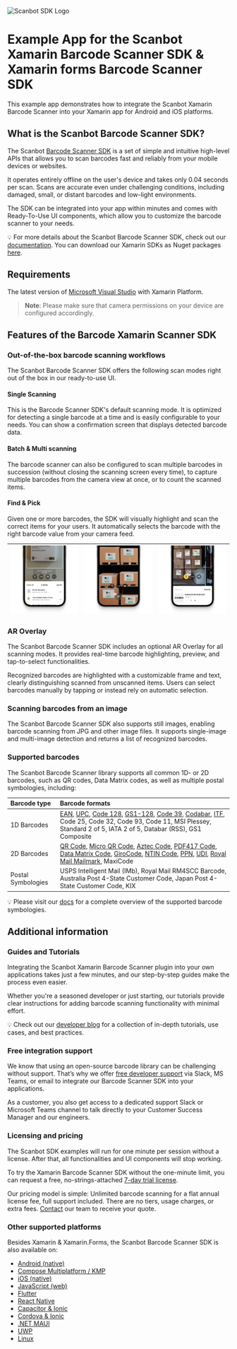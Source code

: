 
![Scanbot SDK Logo](/ReadMes_Batch1/Images/ScanbotSDKLogo.png)

# Example App for the Scanbot Xamarin Barcode Scanner SDK & Xamarin forms Barcode Scanner SDK

This example app demonstrates how to integrate the Scanbot Xamarin Barcode Scanner into your Xamarin app for Android and iOS platforms.

## What is the Scanbot Barcode Scanner SDK?

The Scanbot [Barcode Scanner SDK](https://scanbot.io/barcode-scanner-sdk/?utm_source=github.com&utm_medium=referral&utm_campaign=dev_sites) is a set of simple and intuitive high-level APIs that allows you to scan barcodes fast and reliably from your mobile devices or websites.

It operates entirely offline on the user's device and takes only 0.04 seconds per scan. Scans are accurate even under challenging conditions, including damaged, small, or distant barcodes and low-light environments.

The SDK can be integrated into your app within minutes and comes with Ready-To-Use UI components, which allow you to customize the barcode scanner to your needs.

💡 For more details about the Scanbot Barcode Scanner SDK, check out our [documentation](https://docs.scanbot.io/barcode-scanner-sdk/xamarin/introduction/?utm_source=github.com&utm_medium=referral&utm_campaign=dev_sites). You can download our Xamarin SDKs as Nuget packages [here](https://www.nuget.org/profiles/Scanbot).

## Requirements

The latest version of [Microsoft Visual Studio](https://visualstudio.microsoft.com/xamarin/) with Xamarin Platform.

>**Note**: Please make sure that camera permissions on your device are configured accordingly.

## Features of the Barcode Xamarin Scanner SDK

### Out-of-the-box barcode scanning workflows

The Scanbot Barcode Scanner SDK offers the following scan modes right out of the box in our ready-to-use UI.

#### Single Scanning

This is the Barcode Scanner SDK's default scanning mode. It is optimized for detecting a single barcode at a time and is easily configurable to your needs. You can show a confirmation screen that displays detected barcode data.

#### Batch & Multi scanning

The barcode scanner can also be configured to scan multiple barcodes in succession (without closing the scanning screen every time), to capture multiple barcodes from the camera view at once, or to count the scanned items.

#### Find & Pick

Given one or more barcodes, the SDK will visually highlight and scan the correct items for your users. It automatically selects the barcode with the right barcode value from your camera feed.

| ![Batch Scanning](.images/batch-scanning.png) | ![Multi Scanning](.images/multi-scanning.png) | ![Find and Pick](.images/find-pick.png) |
| :-- | :-- | :-- |

### AR Overlay

The Scanbot Barcode Scanner SDK includes an optional AR Overlay for all scanning modes. It provides real-time barcode highlighting, preview, and tap-to-select functionalities.

Recognized barcodes are highlighted with a customizable frame and text, clearly distinguishing scanned from unscanned items. Users can select barcodes manually by tapping or instead rely on automatic selection.

### Scanning barcodes from an image

The Scanbot Barcode Scanner SDK also supports still images, enabling barcode scanning from JPG and other image files. It supports single-image and multi-image detection and returns a list of recognized barcodes.

### Supported barcodes

The Scanbot Barcode Scanner library supports all common 1D- or 2D barcodes, such as QR codes, Data Matrix codes, as well as multiple postal symbologies, including:

| Barcode type       | Barcode formats                                                                                                                                                                                                                                                                                                                                                                                                                                                                                                                                                                                                                                                                                                                                                                                                                                                                                                                                                                                                                                                                                                                                                                                                                                                           |
| :----------------- | :------------------------------------------------------------------------------------------------------------------------------------------------------------------------------------------------------------------------------------------------------------------------------------------------------------------------------------------------------------------------------------------------------------------------------------------------------------------------------------------------------------------------------------------------------------------------------------------------------------------------------------------------------------------------------------------------------------------------------------------------------------------------------------------------------------------------------------------------------------------------------------------------------------------------------------------------------------------------------------------------------------------------------------------------------------------------------------------------------------------------------------------------------------------------------------------------------------------------------------------------------------------------ |
| 1D Barcodes        | [EAN](https://scanbot.io/barcode-scanner-sdk/ean/?utm_source=github.com&utm_medium=referral&utm_campaign=dev_sites), [UPC](https://scanbot.io/barcode-scanner-sdk/upc/?utm_source=github.com&utm_medium=referral&utm_campaign=dev_sites), [Code 128](https://scanbot.io/barcode-scanner-sdk/code-128/?utm_source=github.com&utm_medium=referral&utm_campaign=dev_sites), [GS1-128](https://scanbot.io/barcode-scanner-sdk/gs1-128/?utm_source=github.com&utm_medium=referral&utm_campaign=dev_sites), [Code 39](https://scanbot.io/barcode-scanner-sdk/code-39/?utm_source=github.com&utm_medium=referral&utm_campaign=dev_sites), [Codabar](https://scanbot.io/barcode-scanner-sdk/codabar/?utm_source=github.com&utm_medium=referral&utm_campaign=dev_sites), [ITF](https://scanbot.io/barcode-scanner-sdk/itf-code/?utm_source=github.com&utm_medium=referral&utm_campaign=dev_sites), Code 25, Code 32, Code 93, Code 11, MSI Plessey, Standard 2 of 5, IATA 2 of 5, Databar (RSS), GS1 Composite                                                                                                                                                                                                                                                                                                           |
| 2D Barcodes        | [QR Code](https://scanbot.io/glossary/qr-code/?utm_source=github.com&utm_medium=referral&utm_campaign=dev_sites), [Micro QR Code](https://scanbot.io/barcode-scanner-sdk/micro-qr-code/?utm_source=github.com&utm_medium=referral&utm_campaign=dev_sites), [Aztec Code](https://scanbot.io/barcode-scanner-sdk/aztec-code/?utm_source=github.com&utm_medium=referral&utm_campaign=dev_sites), [PDF417 Code](https://scanbot.io/barcode-scanner-sdk/pdf417/?utm_source=github.com&utm_medium=referral&utm_campaign=dev_sites), [Data Matrix Code,](https://scanbot.io/barcode-scanner-sdk/data-matrix/?utm_source=github.com&utm_medium=referral&utm_campaign=dev_sites) [GiroCode](https://scanbot.io/glossary/giro-code/?utm_source=github.com&utm_medium=referral&utm_campaign=dev_sites), [NTIN Code](https://scanbot.io/glossary/gtin/?utm_source=github.com&utm_medium=referral&utm_campaign=dev_sites), [PPN](https://scanbot.io/glossary/ppn/?utm_source=github.com&utm_medium=referral&utm_campaign=dev_sites), [UDI](https://scanbot.io/glossary/udi/?utm_source=github.com&utm_medium=referral&utm_campaign=dev_sites), [Royal Mail Mailmark](https://scanbot.io/barcode-scanner-sdk/royal-mail/?utm_source=github.com&utm_medium=referral&utm_campaign=dev_sites), MaxiCode |
| Postal Symbologies | USPS Intelligent Mail (IMb), Royal Mail RM4SCC Barcode, Australia Post 4-State Customer Code, Japan Post 4-State Customer Code, KIX                                                                                                                                                                                                                                                                                                                                                                                                                                                                                                                                                                                                                                                                                                                                                                                                                                                                                                                                                                                                                                                                                                                                       |

💡 Please visit our [docs](https://docs.scanbot.io/barcode-scanner-sdk/xamarin/supported-barcodes/?utm_source=github.com&utm_medium=referral&utm_campaign=dev_sites) for a complete overview of the supported barcode symbologies. 

## Additional information

### Guides and Tutorials

Integrating the Scanbot Xamarin Barcode Scanner plugin into your own applications takes just a few minutes, and our step-by-step guides make the process even easier. 

Whether you're a seasoned developer or just starting, our tutorials provide clear instructions for adding barcode scanning functionality with minimal effort.

💡 Check out our [developer blog](https://scanbot.io/techblog/?utm_source=github.com&utm_medium=referral&utm_campaign=dev_sites) for a collection of in-depth tutorials, use cases, and best practices.

### Free integration support

We know that using an open-source barcode library can be challenging without support. That’s why we offer [free developer support](https://docs.scanbot.io/support/?utm_source=github.com&utm_medium=referral&utm_campaign=dev_sites) via Slack, MS Teams, or email to integrate our Barcode Scanner SDK into your applications.

As a customer, you also get access to a dedicated support Slack or Microsoft Teams channel to talk directly to your Customer Success Manager and our engineers.

### Licensing and pricing

The Scanbot SDK examples will run for one minute per session without a license. After that, all functionalities and UI components will stop working. 

To try the Xamarin Barcode Scanner SDK without the one-minute limit, you can request a free, no-strings-attached [7-day trial license](https://scanbot.io/trial/?utm_source=github.com&utm_medium=referral&utm_campaign=dev_sites).

Our pricing model is simple: Unlimited barcode scanning for a flat annual license fee, full support included. There are no tiers, usage charges, or extra fees. [Contact](https://scanbot.io/contact-sales/?utm_source=github.com&utm_medium=referral&utm_campaign=dev_sites) our team to receive your quote.

### Other supported platforms

Besides Xamarin & Xamarin.Forms, the Scanbot Barcode Scanner SDK is also available on:

* [Android (native)](https://github.com/doo/scanbot-barcode-scanner-sdk-example-android)
* [Compose Multiplatform / KMP](https://github.com/doo/scanbot-barcode-scanner-sdk-example-kmp)
* [iOS (native)](https://github.com/doo/scanbot-barcode-scanner-sdk-example-ios)
* [JavaScript (web)](https://github.com/doo/scanbot-barcode-scanner-sdk-example-web)
* [Flutter](https://github.com/doo/scanbot-barcode-scanner-sdk-example-flutter)
* [React Native](https://github.com/doo/scanbot-barcode-scanner-sdk-example-react-native)
* [Capacitor & Ionic](https://github.com/doo/scanbot-barcode-scanner-sdk-example-capacitor-ionic)
* [Cordova & Ionic](https://github.com/doo/scanbot-barcode-scanner-sdk-example-cordova-ionic)
* [.NET MAUI](https://github.com/doo/scanbot-barcode-sdk-maui-example)
* [UWP](https://github.com/doo/scanbot-barcode-scanner-sdk-example-windows)
* [Linux](https://github.com/doo/scanbot-sdk-example-linux)